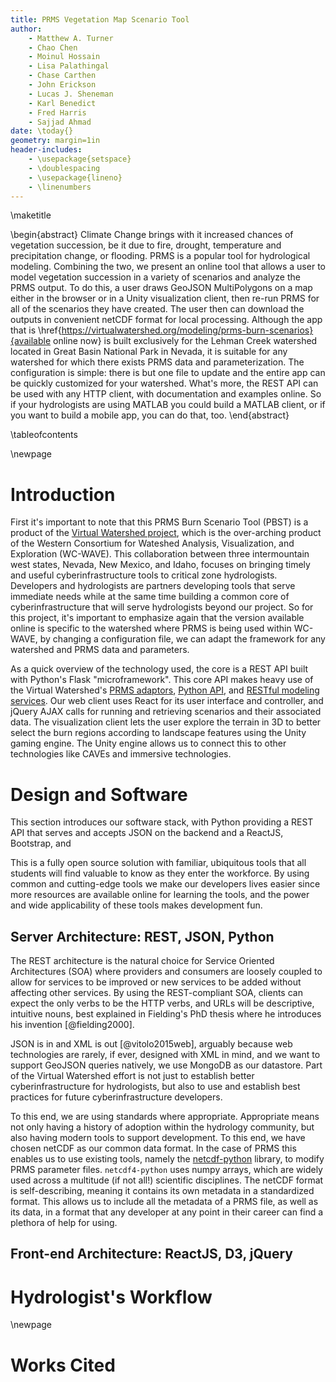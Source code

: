 ```yaml
---
title: PRMS Vegetation Map Scenario Tool
author:
    - Matthew A. Turner
    - Chao Chen
    - Moinul Hossain
    - Lisa Palathingal
    - Chase Carthen
    - John Erickson
    - Lucas J. Sheneman
    - Karl Benedict
    - Fred Harris
    - Sajjad Ahmad
date: \today{}
geometry: margin=1in
header-includes:
    - \usepackage{setspace}
    - \doublespacing
    - \usepackage{lineno}
    - \linenumbers
---
```


\maketitle

\begin{abstract}
Climate Change brings with it increased chances of vegetation succession,
be it due to fire, drought, temperature and precipitation change, or flooding.
PRMS is a popular tool for hydrological modeling. Combining the two,
we present an online tool that allows a user
to model vegetation succession in a variety of scenarios and analyze the PRMS
output. To do this, a user draws GeoJSON MultiPolygons on a map either in the
browser or in a Unity visualization client, then re-run PRMS for all
of the scenarios they have created. The user then can download the
outputs in convenient netCDF format for local processing. Although
the app that is
\href{https://virtualwatershed.org/modeling/prms-burn-scenarios}{available online now} is
built exclusively for the Lehman Creek watershed located in Great
Basin National Park in Nevada, it is suitable for any watershed for
which there exists PRMS data and parameterization. The configuration
is simple: there is but one file to update and the entire app can be
quickly customized for your watershed. What's more, the REST API can
be used with any HTTP client, with documentation and examples online.
So if your hydrologists are using MATLAB you could build a MATLAB
client, or if you want to build a mobile app, you can do that, too.
\end{abstract}

\tableofcontents


\newpage



# Introduction

First it's important to note that this PRMS Burn Scenario Tool (PBST)
is a product of the [Virtual Watershed
project](https://github.com/VirtualWatershed), which is the
over-arching product of the Western Consortium for Wateshed Analysis,
Visualization, and Exploration (WC-WAVE). This collaboration between three
intermountain west states, Nevada, New Mexico, and Idaho, focuses on
bringing timely and useful cyberinfrastructure tools to critical zone
hydrologists. Developers and hydrologists are partners developing
tools that serve immediate needs while at the same time building a
common core of cyberinfrastructure that will serve hydrologists beyond
our project. So for this project, it's important to emphasize again
that the version available online is specific to the watershed where
PRMS is being used within WC-WAVE, by changing a configuration file,
we can adapt the framework for any watershed and PRMS data and
parameters.

As a quick overview of the technology used, the core is a REST API
built with Python's Flask "microframework". This core API makes heavy
use of the Virtual Watershed's [PRMS
adaptors](https://github.com/VirtualWatershed/vw-py/prms), [Python
API](https://github.com/VirtualWatershed/vw-py), and [RESTful modeling
services](https://github.com/VirtualWatershed/vwadaptor). Our web
client uses React for its user interface and controller, and jQuery
AJAX calls for running and retrieving scenarios and their associated
data. The visualization client lets the user explore the terrain in
3D to better select the burn regions according to landscape features
using the Unity gaming engine. The Unity engine allows us to connect
this to other technologies like CAVEs and immersive technologies.



# Design and Software

This section introduces our software stack, with Python providing a REST API
that serves and accepts JSON on the backend and a ReactJS, Bootstrap, and

This is a fully open source solution with familiar, ubiquitous tools that all
students will find valuable to know as they enter the workforce. By using
common and cutting-edge tools we make our developers lives easier since more
resources are available online for learning the tools, and the power and wide
applicability of these tools makes development fun.


## Server Architecture: REST, JSON, Python

The REST architecture is the natural choice for Service Oriented
Architectures (SOA) where providers and consumers are loosely coupled to
allow for services to be improved or new services to be added without
affecting other services. By using the REST-compliant SOA, clients can
expect the only verbs to be the HTTP verbs, and URLs will be
descriptive, intuitive nouns, best explained in Fielding's PhD thesis
where he introduces his invention [@fielding2000].

JSON is in and XML is out [@vitolo2015web], arguably because web technologies
are rarely, if ever, designed with XML in mind, and we want to support
GeoJSON queries natively, we use MongoDB as our datastore. Part of the Virtual
Watershed effort is not just to establish better cyberinfrastructure for
hydrologists, but also to use and establish best practices for future
cyberinfrastructure developers.

To this end, we are using standards where appropriate. Appropriate means
not only having a history of adoption within the hydrology community, but also
having modern tools to support development. To this end, we have chosen
netCDF as our common data format. In the case of PRMS this enables us to
use existing tools, namely the
[netcdf-python](https://github.com/Unidata/netcdf4-python) library, to
modify PRMS parameter files. `netcdf4-python` uses numpy arrays, which are widely
used across a multitude (if not all!) scientific disciplines.
The netCDF format is self-describing, meaning it contains its own metadata in
a standardized format. This allows us to include all the metadata of a PRMS
file, as well as its data, in a format that any developer at any point in their
career can find a plethora of help for using.


## Front-end Architecture: ReactJS, D3, jQuery



# Hydrologist's Workflow



\newpage

# Works Cited

